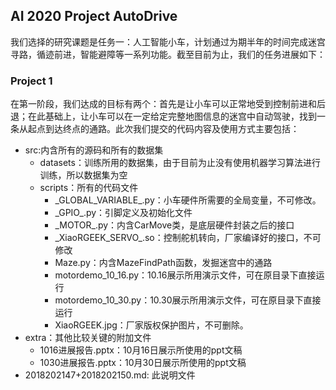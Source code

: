##  AI 2020 Project AutoDrive

我们选择的研究课题是任务一：人工智能小车，计划通过为期半年的时间完成迷宫寻路，循迹前进，智能避障等一系列功能。截至目前为止，我们的任务进展如下：

### Project 1

在第一阶段，我们达成的目标有两个：首先是让小车可以正常地受到控制前进和后退；在此基础上，让小车可以在一定给定完整地图信息的迷宫中自动驾驶，找到一条从起点到达终点的通路。此次我们提交的代码内容及使用方式主要包括：

+ src:内含所有的源码和所有的数据集
  + datasets：训练所用的数据集，由于目前为止没有使用机器学习算法进行训练，所以数据集为空
  + scripts：所有的代码文件
    + \_GLOBAL\_VARIABLE_.py：小车硬件所需要的全局变量，不可修改。
    + \_GPIO\_.py：引脚定义及初始化文件
    + \_MOTOR\_.py：内含CarMove类，是底层硬件封装之后的接口
    + \_XiaoRGEEK_SERVO_.so：控制舵机转向，厂家编译好的接口，不可修改
    + Maze.py：内含MazeFindPath函数，发掘迷宫中的通路
    + motordemo_10_16.py：10.16展示所用演示文件，可在原目录下直接运行
    + motordemo_10_30.py：10.30展示所用演示文件，可在原目录下直接运行
    + XiaoRGEEK.jpg：厂家版权保护图片，不可删除。
+ extra：其他比较关键的附加文件
  + 1016进展报告.pptx：10月16日展示所使用的ppt文稿
  + 1030进展报告.pptx：10月30日展示所使用的ppt文稿
+ 2018202147+2018202150.md: 此说明文件

